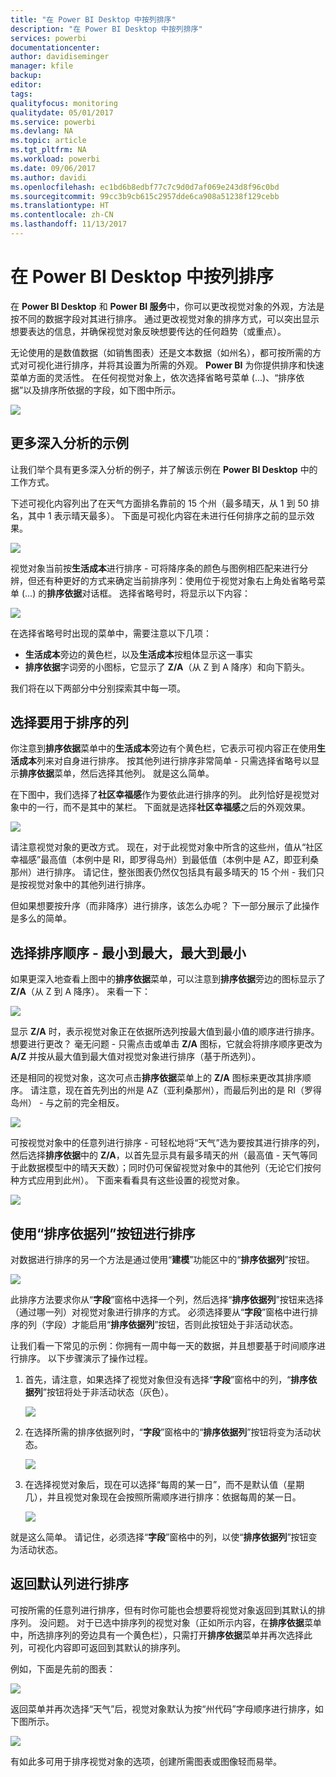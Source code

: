 ```yaml
---
title: "在 Power BI Desktop 中按列排序"
description: "在 Power BI Desktop 中按列排序"
services: powerbi
documentationcenter: 
author: davidiseminger
manager: kfile
backup: 
editor: 
tags: 
qualityfocus: monitoring
qualitydate: 05/01/2017
ms.service: powerbi
ms.devlang: NA
ms.topic: article
ms.tgt_pltfrm: NA
ms.workload: powerbi
ms.date: 09/06/2017
ms.author: davidi
ms.openlocfilehash: ec1bd6b8edbf77c7c9d0d7af069e243d8f96c0bd
ms.sourcegitcommit: 99cc3b9cb615c2957dde6ca908a51238f129cebb
ms.translationtype: HT
ms.contentlocale: zh-CN
ms.lasthandoff: 11/13/2017
---
```

# <a name="sort-by-column-in-power-bi-desktop"></a>在 Power BI Desktop 中按列排序
在 **Power BI Desktop** 和 **Power BI 服务**中，你可以更改视觉对象的外观，方法是按不同的数据字段对其进行排序。 通过更改视觉对象的排序方式，可以突出显示想要表达的信息，并确保视觉对象反映想要传达的任何趋势（或重点）。

无论使用的是数值数据（如销售图表）还是文本数据（如州名），都可按所需的方式对可视化进行排序，并将其设置为所需的外观。  **Power BI** 为你提供排序和快速菜单方面的灵活性。 在任何视觉对象上，依次选择省略号菜单 (...)、“排序依据”以及排序所依据的字段，如下图中所示。

![](media/desktop-sort-by-column/sortbycolumn_2.png)

## <a name="more-depth-and-an-example"></a>更多深入分析的示例
让我们举个具有更多深入分析的例子，并了解该示例在 **Power BI Desktop** 中的工作方式。

下述可视化内容列出了在天气方面排名靠前的 15 个州（最多晴天，从 1 到 50 排名，其中 1 表示晴天最多）。 下面是可视化内容在未进行任何排序之前的显示效果。

![](media/desktop-sort-by-column/sortbycolumn_1.png)

视觉对象当前按**生活成本**进行排序 - 可将降序条的颜色与图例相匹配来进行分辨，但还有种更好的方式来确定当前排序列：使用位于视觉对象右上角处省略号菜单 (...) 的**排序依据**对话框。 选择省略号时，将显示以下内容：

![](media/desktop-sort-by-column/sortbycolumn_2.png)

在选择省略号时出现的菜单中，需要注意以下几项：

* **生活成本**旁边的黄色栏，以及**生活成本**按粗体显示这一事实
* **排序依据**字词旁的小图标，它显示了 **Z/A**（从 Z 到 A 降序）和向下箭头。

我们将在以下两部分中分别探索其中每一项。

## <a name="selecting-which-column-to-use-for-sorting"></a>选择要用于排序的列
你注意到**排序依据**菜单中的**生活成本**旁边有个黄色栏，它表示可视内容正在使用**生活成本**列来对自身进行排序。 按其他列进行排序非常简单 - 只需选择省略号以显示**排序依据**菜单，然后选择其他列。 就是这么简单。

在下图中，我们选择了**社区幸福感**作为要依此进行排序的列。 此列恰好是视觉对象中的一行，而不是其中的某栏。 下面就是选择**社区幸福感**之后的外观效果。

![](media/desktop-sort-by-column/sortbycolumn_3.png)

请注意视觉对象的更改方式。 现在，对于此视觉对象中所含的这些州，值从“社区幸福感”最高值（本例中是 RI，即罗得岛州）到最低值（本例中是 AZ，即亚利桑那州）进行排序。 请记住，整张图表仍然仅包括具有最多晴天的 15 个州 - 我们只是按视觉对象中的其他列进行排序。

但如果想要按升序（而非降序）进行排序，该怎么办呢？ 下一部分展示了此操作是多么的简单。

## <a name="selecting-the-sort-order---smallest-to-largest-largest-to-smallest"></a>选择排序顺序 - 最小到最大，最大到最小
如果更深入地查看上图中的**排序依据**菜单，可以注意到**排序依据**旁边的图标显示了 **Z/A**（从 Z 到 A 降序）。 来看一下：

![](media/desktop-sort-by-column/sortbycolumn_4.png)

显示 **Z/A** 时，表示视觉对象正在依据所选列按最大值到最小值的顺序进行排序。 想要进行更改？ 毫无问题 - 只需点击或单击 **Z/A** 图标，它就会将排序顺序更改为 **A/Z** 并按从最大值到最大值对视觉对象进行排序（基于所选列）。

还是相同的视觉对象，这次可点击**排序依据**菜单上的 **Z/A** 图标来更改其排序顺序。 请注意，现在首先列出的州是 AZ（亚利桑那州），而最后列出的是 RI（罗得岛州） - 与之前的完全相反。

![](media/desktop-sort-by-column/sortbycolumn_5.png)

可按视觉对象中的任意列进行排序 - 可轻松地将“天气”选为要按其进行排序的列，然后选择**排序依据**中的 **Z/A**，以首先显示具有最多晴天的州（最高值 - 天气等同于此数据模型中的晴天天数）；同时仍可保留视觉对象中的其他列（无论它们按何种方式应用到此州）。 下面来看看具有这些设置的视觉对象。

![](media/desktop-sort-by-column/sortbycolumn_6.png)

## <a name="sort-using-the-sort-by-column-button"></a>使用“排序依据列”按钮进行排序
对数据进行排序的另一个方法是通过使用“**建模**”功能区中的“**排序依据列**”按钮。

![](media/desktop-sort-by-column/sortbycolumn_8.png)

此排序方法要求你从“**字段**”窗格中选择一个列，然后选择“**排序依据列**”按钮来选择（通过哪一列）对视觉对象进行排序的方式。 必须选择要从“**字段**”窗格中进行排序的列（字段）才能启用“**排序依据列**”按钮，否则此按钮处于非活动状态。

让我们看一下常见的示例：你拥有一周中每一天的数据，并且想要基于时间顺序进行排序。 以下步骤演示了操作过程。

1. 首先，请注意，如果选择了视觉对象但没有选择“**字段**”窗格中的列，“**排序依据列**”按钮将处于非活动状态（灰色）。
   
   ![](media/desktop-sort-by-column/sortbycolumn_9a.png)
2. 在选择所需的排序依据列时，“**字段**”窗格中的“**排序依据列**”按钮将变为活动状态。
   
   ![](media/desktop-sort-by-column/sortbycolumn_10.png)
3. 在选择视觉对象后，现在可以选择“每周的某一日”，而不是默认值（星期几），并且视觉对象现在会按照所需顺序进行排序：依据每周的某一日。
   
   ![](media/desktop-sort-by-column/sortbycolumn_11.png)

就是这么简单。 请记住，必须选择“**字段**”窗格中的列，以使“**排序依据列**”按钮变为活动状态。

## <a name="getting-back-to-default-column-for-sorting"></a>返回默认列进行排序
可按所需的任意列进行排序，但有时你可能也会想要将视觉对象返回到其默认的排序列。 没问题。 对于已选中排序列的视觉对象（正如所示内容，在**排序依据**菜单中，所选排序列的旁边具有一个黄色栏），只需打开**排序依据**菜单并再次选择此列，可视化内容即可返回到其默认的排序列。

例如，下面是先前的图表：

![](media/desktop-sort-by-column/sortbycolumn_6.png)

返回菜单并再次选择“天气”后，视觉对象默认为按“州代码”字母顺序进行排序，如下图所示。

![](media/desktop-sort-by-column/sortbycolumn_7.png)

有如此多可用于排序视觉对象的选项，创建所需图表或图像轻而易举。

